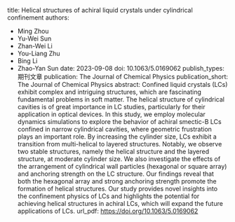 title: Helical structures of achiral liquid crystals under cylindrical confinement
authors:
- Ming Zhou
- Yu-Wei Sun
- Zhan-Wei Li
- You-Liang Zhu
- Bing Li
- Zhao-Yan Sun
date: 2023-09-08
doi: 10.1063/5.0169062
publish_types: 期刊文章
publication: The Journal of Chemical Physics
publication_short: The Journal of Chemical Physics
abstract: Confined liquid crystals (LCs) exhibit complex and intriguing  structures, which are fascinating fundamental problems in soft matter.  The helical structure of cylindrical cavities is of great importance in  LC studies, particularly for their application in optical devices. In  this study, we employ molecular dynamics simulations to explore the  behavior of achiral smectic-B LCs confined in narrow cylindrical  cavities, where geometric frustration plays an important role. By  increasing the cylinder size, LCs exhibit a transition from  multi-helical to layered structures. Notably, we observe two stable  structures, namely the helical structure and the layered structure, at  moderate cylinder size. We also investigate the effects of the  arrangement of cylindrical wall particles (hexagonal or square array)  and anchoring strength on the LC structure. Our findings reveal that  both the hexagonal array and strong anchoring strength promote the  formation of helical structures. Our study provides novel insights into  the confinement physics of LCs and highlights the potential for  achieving helical structures in achiral LCs, which will expand the  future applications of LCs.
url_pdf: https://doi.org/10.1063/5.0169062
